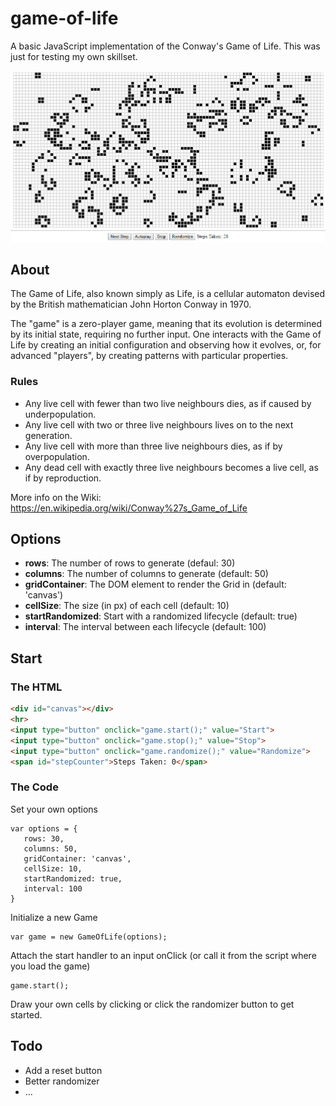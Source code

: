 # game-of-life

A basic JavaScript implementation of the Conway's Game of Life. This was just for testing my own skillset.

![alt text](https://github.com/BertMaurau/game-of-life/blob/master/screen.png)

## About

The Game of Life, also known simply as Life, is a cellular automaton devised by the British mathematician John Horton Conway in 1970.  

The "game" is a zero-player game, meaning that its evolution is determined by its initial state, requiring no further input. One interacts with the Game of Life by creating an initial configuration and observing how it evolves, or, for advanced "players", by creating patterns with particular properties.   

### Rules

 - Any live cell with fewer than two live neighbours dies, as if caused by underpopulation.  
 - Any live cell with two or three live neighbours lives on to the next generation.  
 - Any live cell with more than three live neighbours dies, as if by overpopulation.  
 - Any dead cell with exactly three live neighbours becomes a live cell, as if by reproduction.  

 More info on the Wiki: https://en.wikipedia.org/wiki/Conway%27s_Game_of_Life


## Options

 - **rows**: The number of rows to generate (defaul: 30)  
 - **columns**: The number of columns to generate (default: 50)  
 - **gridContainer**: The DOM element to render the Grid in (default: 'canvas')  
 - **cellSize**: The size (in px) of each cell (default: 10)   
 - **startRandomized**: Start with a randomized lifecycle (default: true)  
 - **interval**: The interval between each lifecycle (default: 100)  

## Start

### The HTML

```html
<div id="canvas"></div>
<hr>
<input type="button" onclick="game.start();" value="Start">
<input type="button" onclick="game.stop();" value="Stop">
<input type="button" onclick="game.randomize();" value="Randomize">
<span id="stepCounter">Steps Taken: 0</span>
```

### The Code

Set your own options

```
var options = {
   rows: 30,
   columns: 50,
   gridContainer: 'canvas',
   cellSize: 10,
   startRandomized: true,
   interval: 100
}
```

Initialize a new Game

```
var game = new GameOfLife(options);
```

Attach the start handler to an input onClick (or call it from the script where you load the game)

```
game.start();
```

Draw your own cells by clicking or click the randomizer button to get started.

## Todo

 - Add a reset button  
 - Better randomizer  
 - ...  
